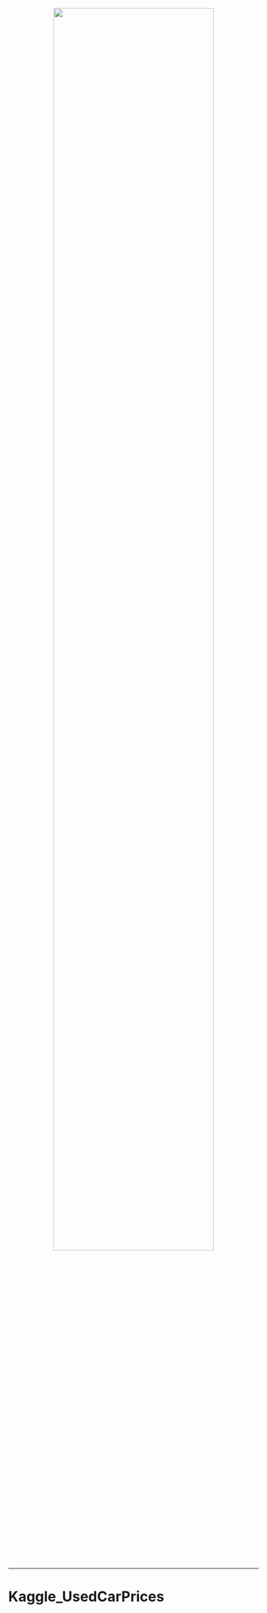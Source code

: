 <p align="center">
  <img src="featured_image.gif" alt="" width="80%">
</p>

---


# Kaggle_UsedCarPrices